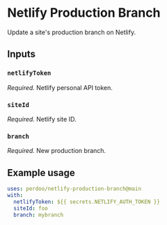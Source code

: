 # Netlify Production Branch

Update a site's production branch on Netlify.

## Inputs

### `netlifyToken`

_Required._ Netlify personal API token.

### `siteId`

_Required._ Netlify site ID.

### `branch`

_Required._ New production branch.

## Example usage

```yaml
uses: perdoo/netlify-production-branch@main
with:
  netlifyToken: ${{ secrets.NETLIFY_AUTH_TOKEN }}
  siteId: foo
  branch: mybranch
```
